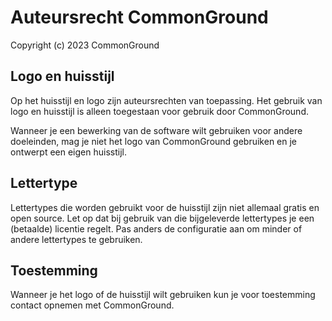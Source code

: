 # Auteursrecht CommonGround

Copyright (c) 2023 CommonGround

## Logo en huisstijl

Op het huisstijl en logo zijn auteursrechten van toepassing. Het gebruik van logo en huisstijl is alleen toegestaan voor gebruik door CommonGround.

Wanneer je een bewerking van de software wilt gebruiken voor andere doeleinden, mag je niet het logo van CommonGround gebruiken en je ontwerpt een eigen huisstijl.

## Lettertype

Lettertypes die worden gebruikt voor de huisstijl zijn niet allemaal gratis en open source. Let op dat bij gebruik van die bijgeleverde lettertypes je een (betaalde) licentie regelt. Pas anders de configuratie aan om minder of andere lettertypes te gebruiken.

## Toestemming

Wanneer je het logo of de huisstijl wilt gebruiken kun je voor toestemming contact opnemen met CommonGround.
